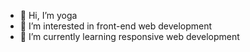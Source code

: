 - 👋 Hi, I’m yoga
- 👀 I’m interested in front-end web development 
- 🌱 I’m currently learning responsive web development 

<!---
zeroapplications777/zeroapplications777 is a ✨ special ✨ repository because its `README.md` (this file) appears on your GitHub profile.
You can click the Preview link to take a look at your changes.
--->

